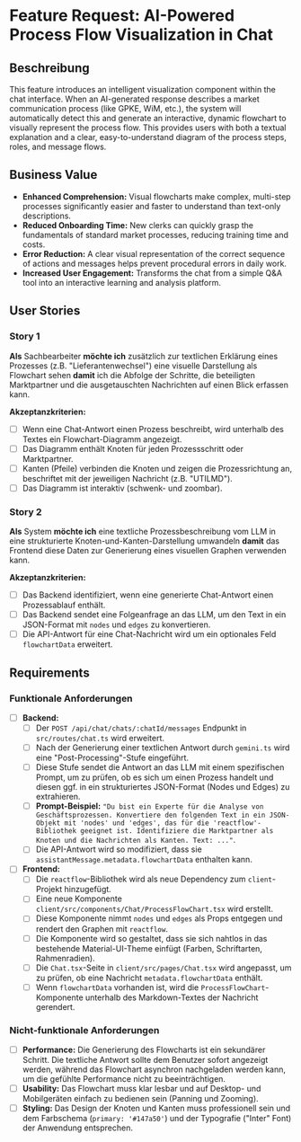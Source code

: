 # Feature Request: AI-Powered Process Flow Visualization in Chat

## Beschreibung
This feature introduces an intelligent visualization component within the chat interface. When an AI-generated response describes a market communication process (like GPKE, WiM, etc.), the system will automatically detect this and generate an interactive, dynamic flowchart to visually represent the process flow. This provides users with both a textual explanation and a clear, easy-to-understand diagram of the process steps, roles, and message flows.

## Business Value
- **Enhanced Comprehension:** Visual flowcharts make complex, multi-step processes significantly easier and faster to understand than text-only descriptions.
- **Reduced Onboarding Time:** New clerks can quickly grasp the fundamentals of standard market processes, reducing training time and costs.
- **Error Reduction:** A clear visual representation of the correct sequence of actions and messages helps prevent procedural errors in daily work.
- **Increased User Engagement:** Transforms the chat from a simple Q&A tool into an interactive learning and analysis platform.

## User Stories
### Story 1
**Als** Sachbearbeiter
**möchte ich** zusätzlich zur textlichen Erklärung eines Prozesses (z.B. "Lieferantenwechsel") eine visuelle Darstellung als Flowchart sehen
**damit** ich die Abfolge der Schritte, die beteiligten Marktpartner und die ausgetauschten Nachrichten auf einen Blick erfassen kann.

**Akzeptanzkriterien:**
- [ ] Wenn eine Chat-Antwort einen Prozess beschreibt, wird unterhalb des Textes ein Flowchart-Diagramm angezeigt.
- [ ] Das Diagramm enthält Knoten für jeden Prozessschritt oder Marktpartner.
- [ ] Kanten (Pfeile) verbinden die Knoten und zeigen die Prozessrichtung an, beschriftet mit der jeweiligen Nachricht (z.B. "UTILMD").
- [ ] Das Diagramm ist interaktiv (schwenk- und zoombar).

### Story 2
**Als** System
**möchte ich** eine textliche Prozessbeschreibung vom LLM in eine strukturierte Knoten-und-Kanten-Darstellung umwandeln
**damit** das Frontend diese Daten zur Generierung eines visuellen Graphen verwenden kann.

**Akzeptanzkriterien:**
- [ ] Das Backend identifiziert, wenn eine generierte Chat-Antwort einen Prozessablauf enthält.
- [ ] Das Backend sendet eine Folgeanfrage an das LLM, um den Text in ein JSON-Format mit `nodes` und `edges` zu konvertieren.
- [ ] Die API-Antwort für eine Chat-Nachricht wird um ein optionales Feld `flowchartData` erweitert.

## Requirements
### Funktionale Anforderungen
- [ ] **Backend:**
    - [ ] Der `POST /api/chat/chats/:chatId/messages` Endpunkt in `src/routes/chat.ts` wird erweitert.
    - [ ] Nach der Generierung einer textlichen Antwort durch `gemini.ts` wird eine "Post-Processing"-Stufe eingeführt.
    - [ ] Diese Stufe sendet die Antwort an das LLM mit einem spezifischen Prompt, um zu prüfen, ob es sich um einen Prozess handelt und diesen ggf. in ein strukturiertes JSON-Format (Nodes und Edges) zu extrahieren.
    - [ ] **Prompt-Beispiel:** `"Du bist ein Experte für die Analyse von Geschäftsprozessen. Konvertiere den folgenden Text in ein JSON-Objekt mit 'nodes' und 'edges', das für die 'reactflow'-Bibliothek geeignet ist. Identifiziere die Marktpartner als Knoten und die Nachrichten als Kanten. Text: ..."`.
    - [ ] Die API-Antwort wird so modifiziert, dass sie `assistantMessage.metadata.flowchartData` enthalten kann.
- [ ] **Frontend:**
    - [ ] Die `reactflow`-Bibliothek wird als neue Dependency zum `client`-Projekt hinzugefügt.
    - [ ] Eine neue Komponente `client/src/components/Chat/ProcessFlowChart.tsx` wird erstellt.
    - [ ] Diese Komponente nimmt `nodes` und `edges` als Props entgegen und rendert den Graphen mit `reactflow`.
    - [ ] Die Komponente wird so gestaltet, dass sie sich nahtlos in das bestehende Material-UI-Theme einfügt (Farben, Schriftarten, Rahmenradien).
    - [ ] Die `Chat.tsx`-Seite in `client/src/pages/Chat.tsx` wird angepasst, um zu prüfen, ob eine Nachricht `metadata.flowchartData` enthält.
    - [ ] Wenn `flowchartData` vorhanden ist, wird die `ProcessFlowChart`-Komponente unterhalb des Markdown-Textes der Nachricht gerendert.

### Nicht-funktionale Anforderungen
- [ ] **Performance:** Die Generierung des Flowcharts ist ein sekundärer Schritt. Die textliche Antwort sollte dem Benutzer sofort angezeigt werden, während das Flowchart asynchron nachgeladen werden kann, um die gefühlte Performance nicht zu beeinträchtigen.
- [ ] **Usability:** Das Flowchart muss klar lesbar und auf Desktop- und Mobilgeräten einfach zu bedienen sein (Panning und Zooming).
- [ ] **Styling:** Das Design der Knoten und Kanten muss professionell sein und dem Farbschema (`primary: '#147a50'`) und der Typografie ("Inter" Font) der Anwendung entsprechen.
